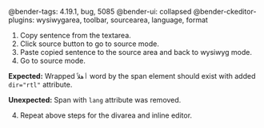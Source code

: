@bender-tags: 4.19.1, bug, 5085
@bender-ui: collapsed
@bender-ckeditor-plugins: wysiwygarea, toolbar, sourcearea, language, format

1. Copy sentence from the textarea.
2. Click source button to go to source mode.
2. Paste copied sentence to the source area and back to wysiwyg mode.
3. Go to source mode.

**Expected:** Wrapped `أهلاً` word by the span element should exist with added `dir="rtl"` attribute.

**Unexpected:** Span with `lang` attribute was removed.

4. Repeat above steps for the divarea and inline editor.
